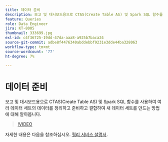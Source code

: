 ```yaml
---
title: 데이터 준비
description: 보고 및 대시보드용으로 CTAS(Create Table AS) 및 Spark SQL 함수를 사용하여 여러 데이터 세트의 데이터를 정리하고 준비하고 결합하여 새 데이터 세트를 만드는 방법에 대해 알아봅니다.
feature: Queries
role: Data Engineer
jira: KT-8005
thumbnail: 333699.jpg
exl-id: c4f36725-19dd-47da-aaa8-a925b7baca24
source-git-commit: adbe8f4476340abddebbf9231e3dde44ba328063
workflow-type: tm+mt
source-wordcount: '77'
ht-degree: 7%

---
```


# 데이터 준비

보고 및 대시보드용으로 CTAS(Create Table AS) 및 Spark SQL 함수를 사용하여 여러 데이터 세트의 데이터를 정리하고 준비하고 결합하여 새 데이터 세트를 만드는 방법에 대해 알아봅니다.

>[!VIDEO](https://video.tv.adobe.com/v/333699?quality=12&learn=on)

자세한 내용은 다음을 참조하십시오. [쿼리 서비스 설명서](https://experienceleague.adobe.com/docs/experience-platform/query/home.html?lang=ko).

